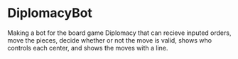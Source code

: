 # DiplomacyBot
Making a bot for the board game Diplomacy that can recieve inputed orders, move the pieces, decide whether or not the move is valid, shows who controls each center, and shows the moves with a line.

